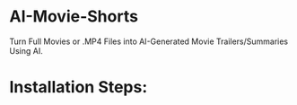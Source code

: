 # AI-Movie-Shorts
Turn Full Movies or .MP4 Files into AI-Generated Movie Trailers/Summaries Using AI.

<h1>Installation Steps:</h1>


